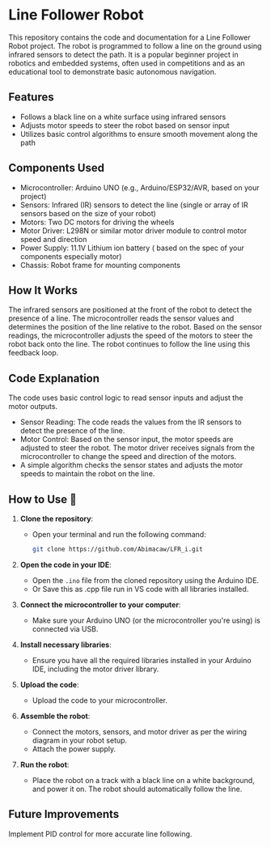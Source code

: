 # **Line Follower Robot**

This repository contains the code and documentation for a Line Follower Robot project. The robot is programmed to follow a line on the ground using infrared sensors to detect the path. It is a popular beginner project in robotics and embedded systems, often used in competitions and as an educational tool to demonstrate basic autonomous navigation.

## **Features**
- Follows a black line on a white surface using infrared sensors
- Adjusts motor speeds to steer the robot based on sensor input
- Utilizes basic control algorithms to ensure smooth movement along the path

## **Components Used**
- Microcontroller: Arduino UNO (e.g., Arduino/ESP32/AVR, based on your project) 
- Sensors: Infrared (IR) sensors to detect the line (single or array of IR sensors based on the size of your robot)
- Motors: Two DC motors for driving the wheels
- Motor Driver: L298N or similar motor driver module to control motor speed and direction
- Power Supply: 11.1V Lithium ion battery ( based on the spec of your components especially motor)
- Chassis: Robot frame for mounting components

## **How It Works**
The infrared sensors are positioned at the front of the robot to detect the presence of a line.
The microcontroller reads the sensor values and determines the position of the line relative to the robot.
Based on the sensor readings, the microcontroller adjusts the speed of the motors to steer the robot back onto the line.
The robot continues to follow the line using this feedback loop.

## Code Explanation
The code uses basic control logic to read sensor inputs and adjust the motor outputs.

- Sensor Reading: The code reads the values from the IR sensors to detect the presence of the line.
- Motor Control: Based on the sensor input, the motor speeds are adjusted to steer the robot. The motor driver receives signals from the microcontroller to change the speed and direction of the motors.
- A simple algorithm checks the sensor states and adjusts the motor speeds to maintain the robot on the line.

## **How to Use 🤖**
1. **Clone the repository**:
   - Open your terminal and run the following command:
     ```bash
     git clone https://github.com/Abimacaw/LFR_i.git
     ```

2. **Open the code in your IDE**:
   - Open the `.ino` file from the cloned repository using the Arduino IDE.
   - Or Save this as .cpp file run in VS code with all libraries installed.

3. **Connect the microcontroller to your computer**:
   - Make sure your Arduino UNO (or the microcontroller you're using) is connected via USB.

4. **Install necessary libraries**:
   - Ensure you have all the required libraries installed in your Arduino IDE, including the motor driver library.

5. **Upload the code**:
   - Upload the code to your microcontroller.

6. **Assemble the robot**:
   - Connect the motors, sensors, and motor driver as per the wiring diagram in your robot setup.
   - Attach the power supply.

7. **Run the robot**:
   - Place the robot on a track with a black line on a white background, and power it on. The robot should automatically follow the line.

## Future Improvements
Implement PID control for more accurate line following.
